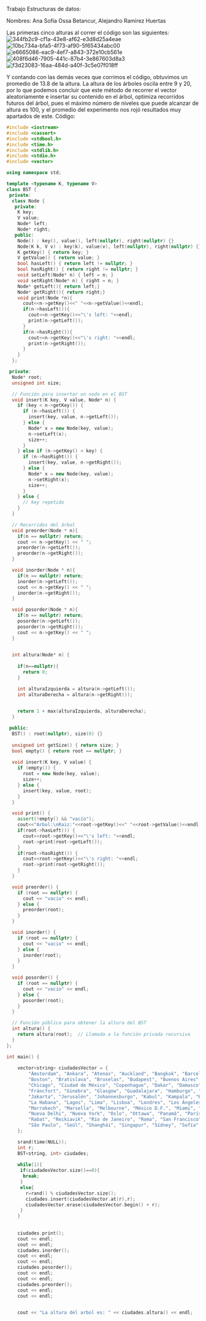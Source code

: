 Trabajo Estructuras de datos:

Nombres: Ana Sofia Ossa Betancur, Alejandro Ramirez Huertas

Las primeras cinco alturas al correr el código son las siguientes:
![344fb2c9-cf1a-43e8-af62-e3d8d25a4eae](https://github.com/user-attachments/assets/a9995799-0682-467c-a97b-ef1a92de75a8)
![10bc734a-bfa5-4f73-af90-5f65434abc00](https://github.com/user-attachments/assets/81325ca0-3203-4d92-b16a-aa48096ec388)
![e6665086-eac9-4ef7-a843-372e10cb561e](https://github.com/user-attachments/assets/eccd1483-8bfb-4bb5-992a-d72a1f1cb2aa)
![408f6d46-7905-441c-87b4-3e867603d8a3](https://github.com/user-attachments/assets/b365269e-b356-4572-8359-8f6d2e557899)
![f3d23083-16aa-484d-a40f-3c5e07f018ff](https://github.com/user-attachments/assets/1ce607f1-e5f5-4773-9381-be92ac526a65)

Y contando con las demás veces que corrimos el código, obtuvimos un promedio de 13.8 de la altura. La altura de los árboles oscila entre 9 y 20, por lo que podemos concluir que este método de recorrer el vector aleatoriamente e insertar su contenido en el árbol, optimiza recorridos futuros del árbol, pues el máximo número de niveles que puede alcanzar de altura es 100, y el promedio del experimento nos rojó resultados muy apartados de este.
Código:
```c++
#include <iostream>
#include <cassert>
#include <stdbool.h>
#include <time.h>
#include <stdlib.h>
#include <stdio.h>
#include <vector>

using namespace std;

template <typename K, typename V>
class BST {
 private:
  class Node {
   private:
    K key;
    V value;
    Node* left;
    Node* right;
   public:
    Node() : key(), value(), left(nullptr), right(nullptr) {}
    Node(K k, V v) : key(k), value(v), left(nullptr), right(nullptr) {}
    K getKey() { return key; }
    V getValue() { return value; }
    bool hasLeft() { return left != nullptr; }
    bool hasRight() { return right != nullptr; }
    void setLeft(Node* n) { left = n; }
    void setRight(Node* n) { right = n; }
    Node* getLeft(){ return left;}
    Node* getRight(){ return right;}
    void print(Node *n){
      cout<<n->getKey()<<" "<<n->getValue()<<endl;
      if(n->hasLeft()){
        cout<<n->getKey()<<"\'s left: "<<endl;
        print(n->getLeft());
      }
      if(n->hasRight()){
        cout<<n->getKey()<<"\'s right: "<<endl;
        print(n->getRight());
      }
    }
  };

 private:
  Node* root;
  unsigned int size;

  // Función para insertar un nodo en el BST
  void insert(K key, V value, Node* n) {
    if (key < n->getKey()) {
      if (n->hasLeft()) {
        insert(key, value, n->getLeft());
      } else {
        Node* x = new Node(key, value);
        n->setLeft(x);
        size++;
      }
    } else if (n->getKey() < key) {
      if (n->hasRight()) {
        insert(key, value, n->getRight());
      } else {
        Node* x = new Node(key, value);
        n->setRight(x);
        size++;
      }
    } else {
      // key repetido
    }
  }

  // Recorridos del árbol
  void preorder(Node * n){
    if(n == nullptr) return;
    cout << n->getKey() << " ";
    preorder(n->getLeft());
    preorder(n->getRight());
  }

  void inorder(Node * n){
    if(n == nullptr) return;
    inorder(n->getLeft());
    cout << n->getKey() << " ";
    inorder(n->getRight());
  }

  void posorder(Node * n){
    if(n == nullptr) return;
    posorder(n->getLeft());
    posorder(n->getRight());
    cout << n->getKey() << " ";
  }

  
  int altura(Node* n) {
   
    if(n==nullptr){
      return 0;
    }

    int alturaIzquierda = altura(n->getLeft());
    int alturaDerecha = altura(n->getRight());

    
    return 1 + max(alturaIzquierda, alturaDerecha);
  }

 public:
  BST() : root(nullptr), size(0) {}
  
  unsigned int getSize() { return size; }
  bool empty() { return root == nullptr; }
  
  void insert(K key, V value) {
    if (empty()) {
      root = new Node(key, value);
      size++;
    } else {
      insert(key, value, root);
    }
  }

  void print() {
    assert(!empty() && "vacío");
    cout<<"Arbol:\nRaiz:"<<root->getKey()<<" "<<root->getValue()<<endl;
    if(root->hasLeft()) {
      cout<<root->getKey()<<"\'s left: "<<endl;
      root->print(root->getLeft());
    }
    if(root->hasRight()) {
      cout<<root->getKey()<<"\'s right: "<<endl;
      root->print(root->getRight());
    }
  }

  void preorder() {
    if (root == nullptr) {
      cout << "vacio" << endl;
    } else {
      preorder(root);
    }
  }

  void inorder() {
    if (root == nullptr) {
      cout << "vacio" << endl;
    } else {
      inorder(root);
    }
  }

  void posorder() {
    if (root == nullptr) {
      cout << "vacio" << endl;
    } else {
      posorder(root);
    }
  }

  // Función pública para obtener la altura del BST
  int altura() {
    return altura(root);  // Llamada a la función privada recursiva
  }
};

int main() {
    
    vector<string> ciudadesVector = {
        "Ámsterdam", "Ankara", "Atenas", "Auckland", "Bangkok", "Barcelona", "Beirut", "Belgrado", "Berlín", "Bogotá",
        "Boston", "Bratislava", "Bruselas", "Budapest", "Buenos Aires", "Cairo", "Calcuta", "Canberra", "Caracas", "Casablanca",
        "Chicago", "Ciudad de México", "Copenhague", "Dakar", "Damasco", "Dublín", "Dubái", "Edimburgo", "Estambul", "Estocolmo",
        "Fráncfort", "Ginebra", "Glasgow", "Guadalajara", "Hamburgo", "Helsinki", "Hong Kong", "Honolulu", "Houston", "Islamabad",
        "Jakarta", "Jerusalén", "Johannesburgo", "Kabul", "Kampala", "Katmandú", "Kiev", "Kigali", "Kingston", "Kuala Lumpur",
        "La Habana", "Lagos", "Lima", "Lisboa", "Londres", "Los Ángeles", "Luanda", "Madrid", "Managua", "Manila",
        "Marrakech", "Marsella", "Melbourne", "México D.F.", "Miami", "Milán", "Montevideo", "Moscú", "Múnich", "Nairobi",
        "Nueva Delhi", "Nueva York", "Oslo", "Ottawa", "Panamá", "París", "Pekín", "Perth", "Praga", "Quito",
        "Rabat", "Reikiavik", "Río de Janeiro", "Roma", "San Francisco", "San José", "San Juan", "San Salvador", "Santiago de Chile", "Santo Domingo",
        "São Paulo", "Seúl", "Shanghái", "Singapur", "Sídney", "Sofía", "Tiflis", "Tokio", "Toronto", "Varsovia"
    };

    srand(time(NULL));
    int r;
    BST<string, int> ciudades;
    
    while(1){
     if(ciudadesVector.size()==0){
      break;
     }
     else{
       r=rand() % ciudadesVector.size();
       ciudades.insert(ciudadesVector.at(r),r);
       ciudadesVector.erase(ciudadesVector.begin() + r);
     }
    }
    
    
    ciudades.print();
    cout << endl;
    cout << endl;
    ciudades.inorder();
    cout << endl;
    cout << endl;
    ciudades.posorder();
    cout << endl;
    cout << endl;
    ciudades.preorder();
    cout << endl;
    cout << endl;

    
    cout << "La altura del arbol es: " << ciudades.altura() << endl;
```

